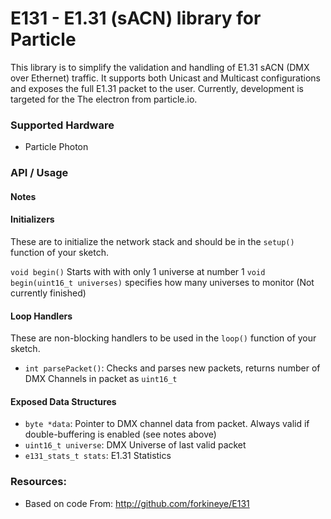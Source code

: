 E131 - E1.31 (sACN) library for Particle
=======================================
This library is to simplify the validation and handling of E1.31 sACN (DMX over Ethernet) traffic.  It supports both Unicast and Multicast configurations and exposes the full E1.31 packet to the user.  Currently, development is targeted for the The electron from particle.io.  

### Supported Hardware
- Particle Photon

### API / Usage
#### Notes

#### Initializers
These are to initialize the network stack and should be in the ```setup()``` function of your sketch.

  ```void begin()``` Starts with with only 1 universe at number 1
  ```void begin(uint16_t universes)``` specifies how many universes to monitor (Not currently finished)

#### Loop Handlers
These are non-blocking handlers to be used in the ```loop()``` function of your sketch.
- ```int parsePacket()```: Checks and parses new packets, returns number of DMX Channels in packet as ```uint16_t```

#### Exposed Data Structures
- ```byte *data```: Pointer to DMX channel data from packet.  Always valid if double-buffering is enabled (see notes above)
- ```uint16_t universe```: DMX Universe of last valid packet
- ```e131_stats_t stats```: E1.31 Statistics

### Resources:
- Based on code From: http://github.com/forkineye/E131
